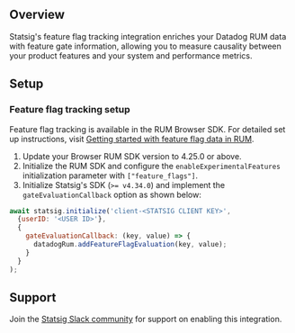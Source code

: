 ## Overview

Statsig's feature flag tracking integration enriches your Datadog RUM data with feature gate information, allowing you to measure causality between your product features and your system and performance metrics.

## Setup

### Feature flag tracking setup

Feature flag tracking is available in the RUM Browser SDK. For detailed set up instructions, visit [Getting started with feature flag data in RUM](https://docs.datadoghq.com/real_user_monitoring/guide/setup-feature-flag-data-collection).

1. Update your Browser RUM SDK version to 4.25.0 or above.
2. Initialize the RUM SDK and configure the `enableExperimentalFeatures` initialization parameter with `["feature_flags"]`.
3. Initialize Statsig's SDK (`>= v4.34.0`) and implement the `gateEvaluationCallback` option as shown below:

```js
await statsig.initialize('client-<STATSIG CLIENT KEY>',
  {userID: '<USER ID>'},
  {     
    gateEvaluationCallback: (key, value) => {
      datadogRum.addFeatureFlagEvaluation(key, value);
    }
  }
); 
```

## Support 

Join the [Statsig Slack community](https://join.slack.com/t/statsigcommunity/shared_invite/zt-pbp005hg-VFQOutZhMw5Vu9eWvCro9g) for support on enabling this integration. 